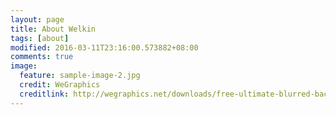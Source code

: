 ```yaml
---
layout: page
title: About Welkin
tags: [about]
modified: 2016-03-11T23:16:00.573882+08:00
comments: true
image:
  feature: sample-image-2.jpg
  credit: WeGraphics
  creditlink: http://wegraphics.net/downloads/free-ultimate-blurred-background-pack/
---
```

